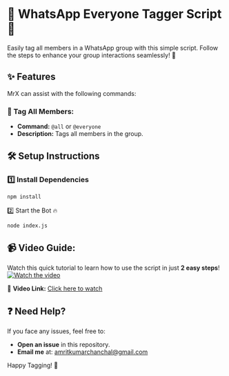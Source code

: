 # 🤖 WhatsApp Everyone Tagger Script🚀

Easily tag all members in a WhatsApp group with this simple script. Follow the steps to enhance your group interactions seamlessly! 📲

## ✨ Features

MrX can assist with the following commands:

### 📣 Tag All Members:

- **Command:** `@all` or `@everyone`
- **Description:** Tags all members in the group.

## 🛠️ Setup Instructions

### 1️⃣ Install Dependencies
```bash
npm install
```

2️⃣ Start the Bot 🔥

```bash
node index.js
```
## 📹 Video Guide:
Watch this quick tutorial to learn how to use the script in just **2 easy steps**!  
[![Watch the video](https://img.youtube.com/vi/ZowEEH-LFc4/0.jpg)](https://www.youtube.com/watch?v=ZowEEH-LFc4)

🔗 **Video Link:** [Click here to watch](https://www.youtube.com/watch?v=ZowEEH-LFc4)

## ❓ Need Help?
If you face any issues, feel free to:
- **Open an issue** in this repository.
- **Email me** at: [amritkumarchanchal@gmail.com](mailto:amritkumarchanchal@gmail.com)

Happy Tagging! 🚀
